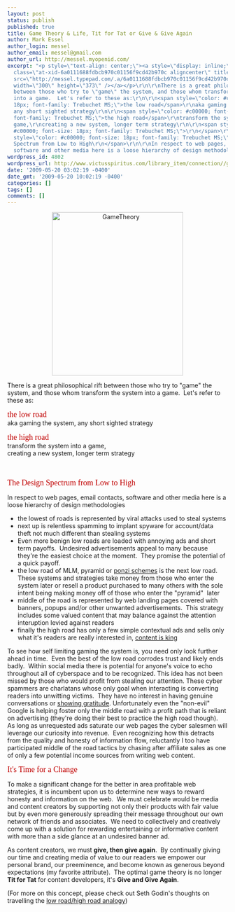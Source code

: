 ```yaml
---
layout: post
status: publish
published: true
title: Game Theory & Life, Tit for Tat or Give & Give Again
author: Mark Essel
author_login: messel
author_email: messel@gmail.com
author_url: http://messel.myopenid.com/
excerpt: "<p style=\"text-align: center;\"><a style=\"display: inline;\" href=\"http://www.flickr.com/photos/oddwick/\"><img
  class=\"at-xid-6a0111688fdbcb970c01156f9cd42b970c aligncenter\" title=\"GameTheory\"
  src=\"http://messel.typepad.com/.a/6a0111688fdbcb970c01156f9cd42b970c-500wi\" alt=\"GameTheory\"
  width=\"300\" height=\"373\" /></a></p>\r\n\r\nThere is a great philosophical rift
  between those who try to \"game\" the system, and those whom transform the system
  into a game.  Let's refer to these as:\r\n\r\n<span style=\"color: #c00000; font-size:
  18px; font-family: Trebuchet MS;\">the low road</span>\r\naka gaming the system,
  any short sighted strategy\r\n\r\n<span style=\"color: #c00000; font-size: 18px;
  font-family: Trebuchet MS;\">the high road</span>\r\ntransform the system into a
  game,\r\ncreating a new system, longer term strategy\r\n\r\n<span style=\"color:
  #c00000; font-size: 18px; font-family: Trebuchet MS;\">\r\n</span>\r\n\r\n<span
  style=\"color: #c00000; font-size: 18px; font-family: Trebuchet MS;\">The Design
  Spectrum from Low to High\r\n</span>\r\n\r\nIn respect to web pages, email contacts,
  software and other media here is a loose hierarchy of design methodologies"
wordpress_id: 4802
wordpress_url: http://www.victusspiritus.com/library_item/connection//game-theory-life-tit-for-tat-or-give-give-again/
date: '2009-05-20 03:02:19 -0400'
date_gmt: '2009-05-20 10:02:19 -0400'
categories: []
tags: []
comments: []
---
```

<p style="text-align: center;"><a style="display: inline;" href="http://www.flickr.com/photos/oddwick/"><img class="at-xid-6a0111688fdbcb970c01156f9cd42b970c aligncenter" title="GameTheory" src="http://messel.typepad.com/.a/6a0111688fdbcb970c01156f9cd42b970c-500wi" alt="GameTheory" width="300" height="373" /></a></p>
<p>There is a great philosophical rift between those who try to "game" the system, and those whom transform the system into a game.  Let's refer to these as:</p>
<p><span style="color: #c00000; font-size: 18px; font-family: Trebuchet MS;">the low road</span><br />
aka gaming the system, any short sighted strategy</p>
<p><span style="color: #c00000; font-size: 18px; font-family: Trebuchet MS;">the high road</span><br />
transform the system into a game,<br />
creating a new system, longer term strategy</p>
<p><span style="color: #c00000; font-size: 18px; font-family: Trebuchet MS;"><br />
</span></p>
<p><span style="color: #c00000; font-size: 18px; font-family: Trebuchet MS;">The Design Spectrum from Low to High<br />
</span></p>
<p>In respect to web pages, email contacts, software and other media here is a loose hierarchy of design methodologies<a id="more"></a><a id="more-4802"></a></p>
<ul>
<li>the lowest of roads is represented by viral attacks used to steal systems</li>
<li>next up is relentless spamming to implant spyware for account/data theft not much different than stealing systems</li>
<li>Even more benign low roads are loaded with annoying ads and short term payoffs.  Undesired advertisements appeal to many because they're the easiest choice at the moment.  They promise the potential of a quick payoff.</li>
<li>the low road of MLM, pyramid or <a href="http://en.wikipedia.org/wiki/Ponzi_scheme">ponzi schemes</a> is the next low road.  These systems and strategies take money from those who enter the system later or resell a product purchased to many others with the sole intent being making money off of those who enter the "pyramid"  later</li>
<li>middle of the road is represented by web landing pages covered with banners, popups and/or other unwanted advertisements.  This strategy includes some valued content that may balance against the attention interuption levied against readers</li>
<li>finally the high road has only a few simple contextual ads and sells only what it's readers are really interested in, <a href="http://www.squidoo.com/web-marketing--seo-tutorial#module19228472">content is king</a></li>
</ul>
<p>To see how self limiting gaming the system is, you need only look further ahead in time.  Even the best of the low road corrodes trust and likely ends badly.  Within social media there is potential for anyone's voice to echo throughout all of cyberspace and to be recognized. This idea has not been missed by those who would profit from stealing our attention. These cyber spammers are charlatans whose only goal when interacting is converting readers into unwitting victims.  They have no interest in having genuine conversations or <a href="http://victusfate.github.io/victusspiritus/uncategorized/2009/05/08/the-virtual-currency-of-social-media-gratitude/">showing gratitude</a>. Unfortunately even the "non-evil" Google is helping foster only the middle road with a profit path that is reliant on advertising (they're doing their best to practice the high road though).  As long as unrequested ads saturate our web pages the cyber salesmen will leverage our curiosity into revenue.  Even recognizing how this detracts from the quality and honesty of information flow, reluctantly I too have participated middle of the road tactics by chasing after affiliate sales as one of only a few potential income sources from writing web content.</p>
<p><span style="color: #c00000; font-size: 18px; font-family: Trebuchet MS;">It's Time for a Change</span></p>
<p>To make a significant change for the better in area profitable web strategies, it is incumbent upon us to determine new ways to reward honesty and information on the web.  We must celebrate would be media and content creators by supporting not only their products with fair value but by even more generously spreading their message throughout our own network of friends and associates.  We need to collectively and creatively come up with a solution for rewarding entertaining or informative content with more than a side glance at an undesired banner ad.</p>
<p>As content creators, we must <strong>give, then give again</strong>.  By continually giving our time and creating media of value to our readers we empower our personal brand, our preeminence, and become known as generous beyond expectations (my favorite attribute).  The optimal game theory is no longer <strong>Tit for Tat</strong> for content developers, it's <strong>Give and Give Again</strong>.</p>
<p>(For more on this concept, please check out Seth Godin's thoughts on travelling the <a href="http://sethgodin.typepad.com/seths_blog/2009/03/the-high-road-and-the-low-road.html">low road/high road analogy</a>)</p>
